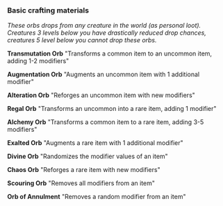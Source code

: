 ### Basic crafting materials
*These orbs drops from any creature in the world (as personal loot). Creatures 3 levels below you have drastically reduced drop chances, creatures 5 level below you cannot drop these orbs.*

**Transmutation Orb**
"Transforms a common item to an uncommon item, adding 1-2 modifiers"

**Augmentation Orb**
"Augments an uncommon item with 1 additional modifier"

**Alteration Orb**
"Reforges an uncommon item with new modifiers"

**Regal Orb**
"Transforms an uncommon into a rare item, adding 1 modifier"

**Alchemy Orb**
"Transforms a common item to a rare item, adding 3-5 modifiers"

**Exalted Orb**
"Augments a rare item with 1 additional modifier"

**Divine Orb**
"Randomizes the modifier values of an item"

**Chaos Orb**
"Reforges a rare item with new modifiers"

**Scouring Orb**
"Removes all modifiers from an item"

**Orb of Annulment**
"Removes a random modifier from an item"



